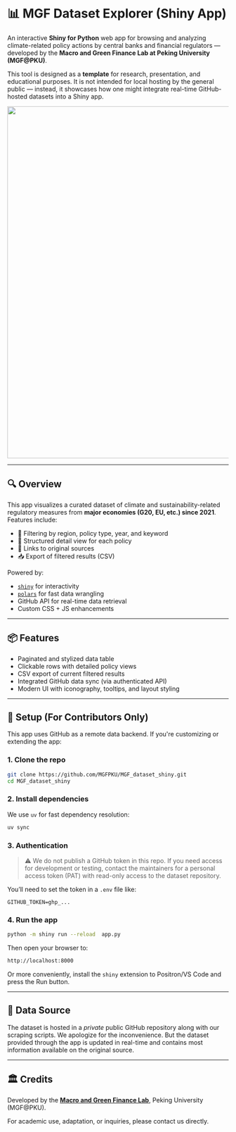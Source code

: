 # 📊 MGF Dataset Explorer (Shiny App)

An interactive **Shiny for Python** web app for browsing and analyzing climate-related policy actions by central banks and financial regulators — developed by the **Macro and Green Finance Lab at Peking University (MGF@PKU)**.

This tool is designed as a **template** for research, presentation, and educational purposes. It is not intended for local hosting by the general public — instead, it showcases how one might integrate real-time GitHub-hosted datasets into a Shiny app.

<img src="https://github.com/user-attachments/assets/4d1eb867-3455-497f-8f63-93e40c1c4d08" width="800"/>

---

## 🔍 Overview

This app visualizes a curated dataset of climate and sustainability-related regulatory measures from **major economies (G20, EU, etc.) since 2021**. Features include:

- 🔎 Filtering by region, policy type, year, and keyword
- 🧾 Structured detail view for each policy
- 🔗 Links to original sources
- 📥 Export of filtered results (CSV)

Powered by:
- [`shiny`](https://shiny.posit.co/py/) for interactivity
- [`polars`](https://pola.rs/) for fast data wrangling
- GitHub API for real-time data retrieval
- Custom CSS + JS enhancements

---

## 📦 Features

- Paginated and stylized data table
- Clickable rows with detailed policy views
- CSV export of current filtered results
- Integrated GitHub data sync (via authenticated API)
- Modern UI with iconography, tooltips, and layout styling

---

## 🧪 Setup (For Contributors Only)

This app uses GitHub as a remote data backend. If you're customizing or extending the app:

### 1. Clone the repo

```bash
git clone https://github.com/MGFPKU/MGF_dataset_shiny.git
cd MGF_dataset_shiny
```

### 2. Install dependencies

We use `uv` for fast dependency resolution:

```bash
uv sync
```

### 3. Authentication

> ⚠️ We do not publish a GitHub token in this repo.
If you need access for development or testing, contact the maintainers for a personal access token (PAT) with read-only access to the dataset repository.

You’ll need to set the token in a `.env` file like:

```env
GITHUB_TOKEN=ghp_...
```

### 4. Run the app

```bash
python -m shiny run --reload  app.py
```

Then open your browser to:

```bash
http://localhost:8000
```

Or more conveniently, install the `shiny` extension to Positron/VS Code and press the Run button.

---

## 📁 Data Source

The dataset is hosted in a *private* public GitHub repository along with our scraping scripts. We apologize for the inconvenience. But the dataset provided through the app is updated in real-time and contains most information available on the original source.

---

## 🏛️ Credits


Developed by the **[Macro and Green Finance Lab](https://mgflab.nsd.pku.edu.cn/en/AboutUs/OurTeam/index.htm)**, Peking University (MGF@PKU).

For academic use, adaptation, or inquiries, please contact us directly.
